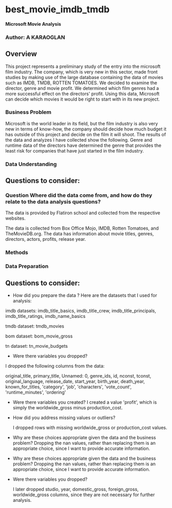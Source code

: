 # best_movie_imdb_tmdb
#### Microsoft Movie Analysis
### Author: A KARAOGLAN
## Overview
This project represents a preliminary study of the entry into the microsoft film industry. The company, which is very new in this sector, made front studies by making use of the large database containing the data of movies such as IMDB, TMDB, ROTTEN TOMATOES. We decided to examine the director, genre and movie profit. We determined which film genres had a more successful effect on the directors' profit. Using this data, Microsoft can decide which movies it would be right to start with in its new project.

### Business Problem
Microsoft is the world leader in its field, but the film industry is also very new in terms of know-how, the company should decide how much budget it has outside of this project and decide on the film it will shoot. The results of the data and analyzes I have collected show the following. Genre and runtime data of the directors have determined the genre that provides the least risk for companies that have just started in the film industry.

### Data Understanding
## Questions to consider:

### Question Where did the data come from, and how do they relate to the data analysis questions?
The data is provided by Flatiron school and collected from the respective websites.

The data is collected from Box Office Mojo, IMDB, Rotten Tomatoes, and TheMovieDB.org. The data has information about movie titles, genres, directors, actors, profits, release year.


### Methods
### Data Preparation
## Questions to consider:
- How did you prepare the data ?
Here are the datasets that I used for analysis:

imdb datasets: imdb_title_basics, imdb_title_crew, imdb_title_principals, imdb_title_ratings, imdb_name_basics

tmdb dataset: tmdb_movies

bom dataset: bom_movie_gross

tn dataset: tn_movie_budgets

- Were there variables you dropped?

I dropped the following columns from the data:

  original_title, primary_title, Unnamed: 0, genre_ids, id, nconst, tconst,
  original_language, release_date, start_year, birth_year, death_year, 
  known_for_titles,  'category', 'job', 'characters', 
  'vote_count', 'runtime_minutes', 'ordering'
- Were there variables you created?
 I created a value 'profit', which is simply the worldwide_gross minus production_cost.
 
- How did you address missing values or outliers?

  I dropped rows with missing worldwide_gross or production_cost values.
- Why are these choices appropriate given the data and the business problem?
   Dropping the nan values, rather than replacing them is an appropriate choice, since I want to provide accurate information.
   
- Why are these choices appropriate given the data and the business problem?
    Dropping the nan values, rather than replacing them is an appropriate choice, since I want to provide accurate information.
- Were there variables you dropped?

   I later dropped studio, year, domestic_gross, foreign_gross, worldwide_gross columns, since they are not necessary for further analysis.

 
  
